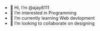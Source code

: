 - 👋 Hi, I’m @ajay8111
- 👀 I’m interested in Programming
- 🌱 I’m currently learning Web devlopment
- 💞️ I’m looking to collaborate on designing


<!---
ajay8111/ajay8111 is a ✨ special ✨ repository because its `README.md` (this file) appears on your GitHub profile.
You can click the Preview link to take a look at your changes.
--->

